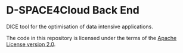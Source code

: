 # D-SPACE4Cloud Back End

DICE tool for the optimisation of data intensive applications.

The code in this repository is licensed under the terms of the
[Apache License version 2.0](http://www.apache.org/licenses/LICENSE-2.0).
